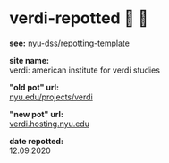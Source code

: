 # verdi-repotted 🌱 🍯
__see:__ [nyu-dss/repotting-template](https://github.com/nyu-dss/repotting-template/)

__site name:__  
verdi: american institute for verdi studies 

__"old pot" url:__   
[nyu.edu/projects/verdi](https://nyu.edu/projects/verdi/)

__"new pot" url:__  
[verdi.hosting.nyu.edu](https://verdi.hosting.nyu.edu)  

__date repotted:__  
12.09.2020


